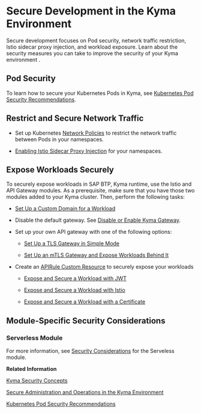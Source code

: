 <!-- loioff51a3258fe54c308c05ed5901d1a793 -->

# Secure Development in the Kyma Environment

Secure development focuses on Pod security, network traffic restriction, Istio sidecar proxy injection, and workload exposure. Learn about the security measures you can take to improve the security of your Kyma environment .



<a name="loioff51a3258fe54c308c05ed5901d1a793__section_z3k_bbj_ybc"/>

## Pod Security

To learn how to secure your Kubernetes Pods in Kyma, see [Kubernetes Pod Security Recommendations](kubernetes-pod-security-recommendations-f8cb6e5.md).



<a name="loioff51a3258fe54c308c05ed5901d1a793__section_dhq_gbj_ybc"/>

## Restrict and Secure Network Traffic

-   Set up Kubernetes [Network Policies](https://kubernetes.io/docs/concepts/services-networking/network-policies/) to restrict the network traffic between Pods in your namespaces.

-   [Enabling Istio Sidecar Proxy Injection](../30-development/enabling-istio-sidecar-proxy-injection-b3c6f1d.md) for your namespaces.




<a name="loioff51a3258fe54c308c05ed5901d1a793__section_bwc_zbj_ybc"/>

## Expose Workloads Securely

To securely expose workloads in SAP BTP, Kyma runtime, use the Istio and API Gateway modules. As a prerequisite, make sure that you have those two modules added to your Kyma cluster. Then, perform the following tasks:

-   [Set Up a Custom Domain for a Workload](https://kyma-project.io/#/api-gateway/user/tutorials/01-10-setup-custom-domain-for-workload)

-   Disable the default gateway. See [Disable or Enable Kyma Gateway](https://kyma-project.io/#/api-gateway/user/custom-resources/apigateway/04-10-kyma-gateway?id=disable-or-enable-kyma-gateway).

-   Set up your own API gateway with one of the following options:

    -   [Set Up a TLS Gateway in Simple Mode](https://kyma-project.io/#/api-gateway/user/tutorials/01-20-set-up-tls-gateway)

    -   [Set Up an mTLS Gateway and Expose Workloads Behind It](https://kyma-project.io/#/api-gateway/user/tutorials/01-30-set-up-mtls-gateway)


-   Create an [APIRule Custom Resource](https://kyma-project.io/#/api-gateway/user/custom-resources/apirule/04-10-apirule-custom-resource) to securely expose your workloads

    -   [Expose and Secure a Workload with JWT](https://kyma-project.io/#/api-gateway/user/tutorials/01-50-expose-and-secure-a-workload/01-52-expose-and-secure-workload-jwt)

    -   [Expose and Secure a Workload with Istio](https://kyma-project.io/#/api-gateway/user/tutorials/01-50-expose-and-secure-a-workload/01-53-expose-and-secure-workload-istio)

    -   [Expose and Secure a Workload with a Certificate](https://kyma-project.io/#/api-gateway/user/tutorials/01-50-expose-and-secure-a-workload/01-54-expose-and-secure-workload-with-certificate)





<a name="loioff51a3258fe54c308c05ed5901d1a793__section_qfk_t2j_ybc"/>

## Module-Specific Security Considerations



### Serverless Module

For more information, see [Security Considerations](https://kyma-project.io/#/serverless-manager/user/00-40-security-considerations) for the Serveless module.

**Related Information**  


[Kyma Security Concepts](kyma-security-concepts-dbf4503.md "SAP BTP, Kyma runtime takes various security measures regarding your cluster and its underlying infrastructure. Benefit from the security setup that SAP BTP, Kyma runtime provides.")

[Secure Administration and Operations in the Kyma Environment](secure-administration-and-operations-in-the-kyma-environment-a22ef28.md "Secure administration and operations focus on landscape setup, authentication, authorization, and Istio access logs. Learn about the security measures you can take to improve the security of your Kyma environment.")

[Kubernetes Pod Security Recommendations](kubernetes-pod-security-recommendations-f8cb6e5.md "Pods are the smallest deployable units of computing that you can create and manage in Kubernetes. This document shows how to use Pods securely and ultimately have a secure workload. The following steps guide you to use Pods securely and ultimately have a secure workload, depending on your needs.")

 <?sap-ot O2O class="- topic/link " href="1be599b74c9042b0b0b356598502b394.xml" text="" desc="" xtrc="link:4" xtrf="file:/home/builder/src/dita-all/jjq1673438782153/loio2080d0faf9d84ce6aa14caa4caa32935_en-US/src/content/localization/en-us/ff51a3258fe54c308c05ed5901d1a793.xml" output-class="" outputTopicFile="file:/home/builder/tp.net.sf.dita-ot/2.3/plugins/com.elovirta.dita.markdown_1.3.0/xsl/dita2markdownImpl.xsl" ?> 

